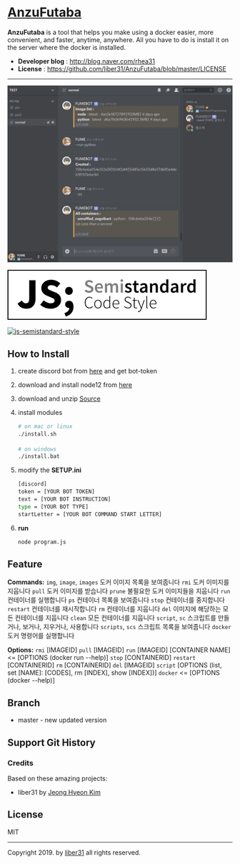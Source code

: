 # [AnzuFutaba](https://github.com/liber31/AnzuFutaba)

**AnzuFutaba** is a tool that helps you make using a docker easier, more convenient, and faster, anytime, anywhere. All you have to do is install it on the server where the docker is installed.

* **Developer blog** : http://blog.naver.com/rhea31
* **License** : https://github.com/liber31/AnzuFutaba/blob/master/LICENSE

------

![](./image/sample00.png)

[![js-semistandard-style](./image/semistandard.svg)](https://github.com/standard/semistandard)

[![js-semistandard-style](https://img.shields.io/badge/code%20style-semistandard-brightgreen.svg?style=flat-square)](https://github.com/standard/semistandard)

## How to Install

1. create discord bot from [here](https://discordapp.com/developers/applications) and get bot-token

2. download and install node12 from [here](https://nodejs.org/en/)

3. download and unzip [Source](https://github.com/des5141/AnzuFutaba/archive/master.zip)

4. install modules

   ```sh
   # on mac or linux
   ./install.sh
   
   # on windows
   ./install.bat
   ```

5. modify the **SETUP.ini**

   ```sh
   [discord]
   token = [YOUR BOT TOKEN]
   text = [YOUR BOT INSTRUCTION]
   type = [YOUR BOT TYPE]
   startLetter = [YOUR BOT COMMAND START LETTER]
   ```

6. **run**

   ```sh
   node program.js
   ```

## Feature

**Commands:**
  `img`, `image`, `images`   도커 이미지 목록을 보여줍니다
  `rmi`   도커 이미지를 지웁니다
  `pull`   도커 이미지를 받습니다
  `prune`   불필요한 도커 이미지들을 지웁니다
  `run`   컨테이너를 실행합니다
  `ps`    컨테이너 목록을 보여줍니다
  `stop`   컨테이너를 중지합니다
  `restart`   컨테이너를 재시작합니다
  `rm`   컨테이너를 지웁니다
  `del`   이미지에 해당하는 모든 컨테이너를 지웁니다
  `clean`   모든 컨테이너를 지웁니다
  `script`, `sc`   스크립트를 만들거나, 보거나, 지우거나, 사용합니다
  `scripts`, `scs`   스크립트 목록을 보여줍니다
  `docker`   도커 명령어를 실행합니다

**Options:**
  `rmi`   [IMAGEID]
  `pull`   [IMAGEID]
  `run`   [IMAGEID] [CONTAINER NAME] <= [OPTIONS (docker run --help)]
  `stop`   [CONTAINERID]
  `restart`   [CONTAINERID]
  `rm`   [CONTAINERID]
  `del`   [IMAGEID]
  `script`   [OPTIONS (list, set [NAME]: [CODES], rm [INDEX], show [INDEX])]
  `docker`   <= [OPTIONS (docker --help)] 

## Branch

* master - new updated version

## Support Git History

### Credits

Based on these amazing projects:

- liber31 by [Jeong Hyeon Kim](https://github.com/liber31)

## License

MIT

---

Copyright 2019. by [liber31](https://github.com/liber31) all rights reserved.
